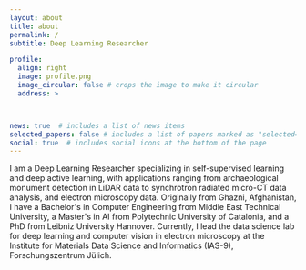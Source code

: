 ```yaml
---
layout: about
title: about
permalink: /
subtitle: Deep Learning Researcher

profile:
  align: right
  image: profile.png
  image_circular: false # crops the image to make it circular
  address: >



news: true  # includes a list of news items
selected_papers: false # includes a list of papers marked as "selected={true}"
social: true  # includes social icons at the bottom of the page
---
```



I am a Deep Learning Researcher specializing in self-supervised learning and deep active learning, with applications ranging from archaeological monument detection in LiDAR data to synchrotron radiated micro-CT data analysis, and electron microscopy data. Originally from Ghazni, Afghanistan, I have a Bachelor's in Computer Engineering from Middle East Technical University, a Master's in AI from Polytechnic University of Catalonia, and a PhD from Leibniz University Hannover. Currently, I lead the data science lab for deep learning and computer vision in electron microscopy at the Institute for Materials Data Science and Informatics (IAS-9), Forschungszentrum Jülich.

